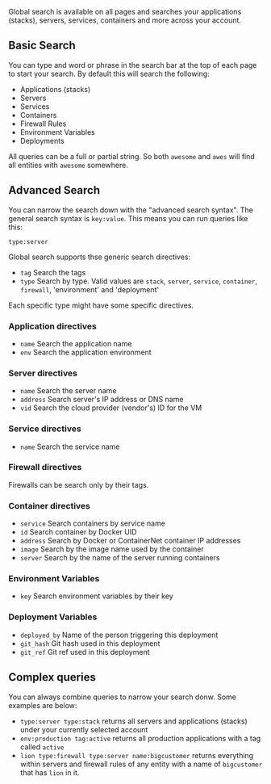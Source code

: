 

Global search is available on all pages and searches your applications (stacks), servers, services, containers and more across your account.

## Basic Search

You can type and word or phrase in the search bar at the top of each page to start your search. By default this will search the following:

- Applications (stacks)
- Servers
- Services
- Containers
- Firewall Rules
- Environment Variables
- Deployments

All queries can be a full or partial string. So both `awesome` and `awes` will find all entities with `awesome` somewhere.

## Advanced Search

You can narrow the search down with the "advanced search syntax". The general search syntax is `key:value`. This means you can run queries like this:


```
type:server
```

Global search supports thse generic search directives:

- `tag` Search the tags
- `type` Search by type. Valid values are `stack`, `server`, `service`, `container`, `firewall`, 'environment' and 'deployment'

Each specific type might have some specific directives.

### Application directives

- `name` Search the application name
- `env` Search the application environment

### Server directives

- `name` Search the server name
- `address` Search server's IP address or DNS name
- `vid` Search the cloud provider (vendor's) ID for the VM

### Service directives

- `name` Search the service name

### Firewall directives

Firewalls can be search only by their tags.

### Container directives

- `service` Search containers by service name
- `id` Search container by Docker UID
- `address` Search by Docker or ContainerNet container IP addresses
- `image` Search by the image name used by the container
- `server` Search by the name of the server running containers

### Environment Variables

* `key` Search environment variables by their key

### Deployment Variables

- `deployed_by` Name of the person triggering this deployment
- `git_hash` Git hash used in this deployment
- `git_ref` Git ref used in this deployment

## Complex queries
 
You can always combine queries to narrow your search donw. Some examples are below:


- `type:server type:stack` returns all servers and applications (stacks) under your currently selected account
- `env:production tag:active` returns all production applications with a tag called `active`
- `lion type:firewall type:server name:bigcustomer` returns everything within servers and firewall rules of any entity with a name of `bigcustomer` that has `lion` in it.

